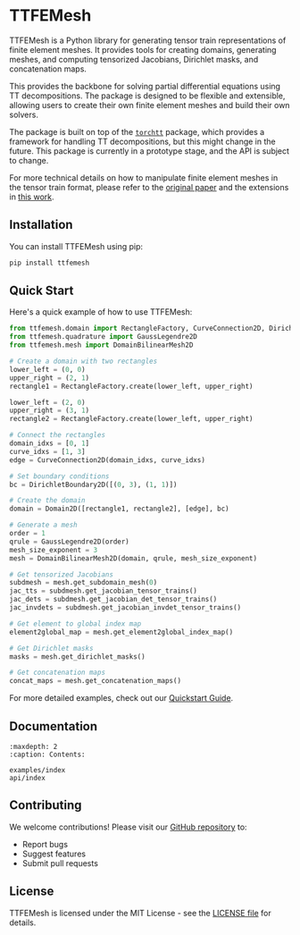 # TTFEMesh

TTFEMesh is a Python library for generating tensor train representations of finite element meshes.
It provides tools for creating domains, generating meshes, and computing tensorized Jacobians, Dirichlet masks, and concatenation maps.

This provides the backbone for solving partial
differential equations using TT decompositions. The package is designed
to be flexible and extensible, allowing users to create their own finite element
meshes and build their own solvers.

The package is built on top of the [`torchtt`](https://github.com/ion-g-ion/torchTT) package, which provides a framework
for handling TT decompositions, but this might change in the future.
This package is currently in a prototype stage, and the API is subject to change.

For more technical details on how to manipulate finite element meshes in the tensor train format,
please refer to the [original paper](https://arxiv.org/abs/1802.02839) and the
extensions in [this work](https://www.mdpi.com/2227-7390/12/20/3277).

## Installation

You can install TTFEMesh using pip:

```bash
pip install ttfemesh
```

## Quick Start

Here's a quick example of how to use TTFEMesh:

```python
from ttfemesh.domain import RectangleFactory, CurveConnection2D, DirichletBoundary2D, Domain2D
from ttfemesh.quadrature import GaussLegendre2D
from ttfemesh.mesh import DomainBilinearMesh2D

# Create a domain with two rectangles
lower_left = (0, 0)
upper_right = (2, 1)
rectangle1 = RectangleFactory.create(lower_left, upper_right)

lower_left = (2, 0)
upper_right = (3, 1)
rectangle2 = RectangleFactory.create(lower_left, upper_right)

# Connect the rectangles
domain_idxs = [0, 1]
curve_idxs = [1, 3]
edge = CurveConnection2D(domain_idxs, curve_idxs)

# Set boundary conditions
bc = DirichletBoundary2D([(0, 3), (1, 1)])

# Create the domain
domain = Domain2D([rectangle1, rectangle2], [edge], bc)

# Generate a mesh
order = 1
qrule = GaussLegendre2D(order)
mesh_size_exponent = 3
mesh = DomainBilinearMesh2D(domain, qrule, mesh_size_exponent)

# Get tensorized Jacobians
subdmesh = mesh.get_subdomain_mesh(0)
jac_tts = subdmesh.get_jacobian_tensor_trains()
jac_dets = subdmesh.get_jacobian_det_tensor_trains()
jac_invdets = subdmesh.get_jacobian_invdet_tensor_trains()

# Get element to global index map
element2global_map = mesh.get_element2global_index_map()

# Get Dirichlet masks
masks = mesh.get_dirichlet_masks()

# Get concatenation maps
concat_maps = mesh.get_concatenation_maps()
```

For more detailed examples, check out our [Quickstart Guide](examples/quickstart.md).

## Documentation

```{toctree}
:maxdepth: 2
:caption: Contents:

examples/index
api/index
```

## Contributing

We welcome contributions! Please visit our [GitHub repository](https://github.com/MazenAli/TT-FEMesh) to:
- Report bugs
- Suggest features
- Submit pull requests

## License

TTFEMesh is licensed under the MIT License - see the [LICENSE file](https://github.com/MazenAli/TT-FEMesh/blob/main/LICENSE) for details. 